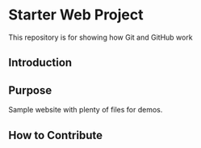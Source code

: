 # Starter Web Project
This repository is for showing how Git and GitHub work

## Introduction

## Purpose
Sample website with plenty of files for demos.

## How to Contribute
